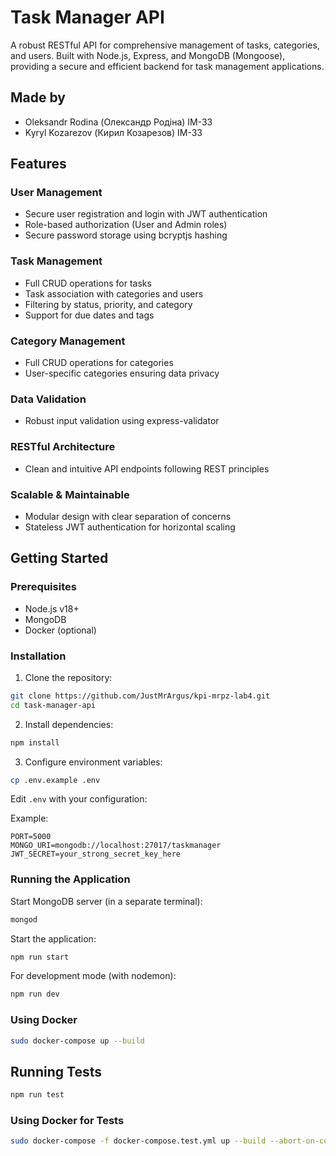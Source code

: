 # Task Manager API

A robust RESTful API for comprehensive management of tasks, categories, and users. Built with Node.js, Express, and MongoDB (Mongoose), providing a secure and efficient backend for task management applications.

## Made by

- Oleksandr Rodina (Олександр Родіна) IM-33
- Kyryl Kozarezov (Кирил Козарезов) IM-33

## Features

### User Management

- Secure user registration and login with JWT authentication
- Role-based authorization (User and Admin roles)
- Secure password storage using bcryptjs hashing

### Task Management

- Full CRUD operations for tasks
- Task association with categories and users
- Filtering by status, priority, and category
- Support for due dates and tags

### Category Management

- Full CRUD operations for categories
- User-specific categories ensuring data privacy

### Data Validation

- Robust input validation using express-validator

### RESTful Architecture

- Clean and intuitive API endpoints following REST principles

### Scalable & Maintainable

- Modular design with clear separation of concerns
- Stateless JWT authentication for horizontal scaling

## Getting Started

### Prerequisites

- Node.js v18+
- MongoDB
- Docker (optional)

### Installation

1. Clone the repository:

```bash
git clone https://github.com/JustMrArgus/kpi-mrpz-lab4.git
cd task-manager-api
```

2. Install dependencies:

```bash
npm install
```

3. Configure environment variables:

```bash
cp .env.example .env
```

Edit `.env` with your configuration:

Example:

```env
PORT=5000
MONGO_URI=mongodb://localhost:27017/taskmanager
JWT_SECRET=your_strong_secret_key_here
```

### Running the Application

Start MongoDB server (in a separate terminal):

```bash
mongod
```

Start the application:

```bash
npm run start
```

For development mode (with nodemon):

```bash
npm run dev
```

### Using Docker

```bash
sudo docker-compose up --build
```

## Running Tests

```bash
npm run test
```

### Using Docker for Tests

```bash
sudo docker-compose -f docker-compose.test.yml up --build --abort-on-container-exit
```
